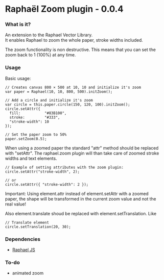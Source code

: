 # Raphaël Zoom plugin - 0.0.4

### What is it?
An extension to the Raphael Vector Library.<br/>
It enables Raphael to zoom the whole paper, stroke widths included.

The zoom functionality is non destructive.
This means that you can set the zoom back to 1 (100%) at any time.

### Usage

Basic usage:

    // Creates canvas 800 × 500 at 10, 10 and initialize it's zoom
    var paper = Raphael(10, 10, 800, 500).initZoom();
    
    // Add a circle and initialize it's zoom
    var circle = this.paper.circle(150, 120, 100).initZoom();
    circle.setAttr({
      fill:           "#83B100",
      stroke:         "#333",
      "stroke-width": 10
    });
    
    // Set the paper zoom to 50%
    paper.setZoom(0.5);

When using a zoomed paper the standard "attr" method should be replaced with "setAttr".
The raphael.zoom plugin will than take care of zoomed stroke widths and text elements.

    // Example of setting attributes with the zoom plugin:
    circle.setAttr("stroke-width", 2);
    
    // or
    circle.setAttr({ "stroke-width": 2 });

Important:
Using element.attr instead of element.setAttr with a zoomed paper, the shape will be transformed in the current zoom value and not the real value!

Also element.translate shoud be replaced with element.setTranslation.
Like

    // Translate element
    circle.setTranslation(20, 30);


### Dependencies
- [Raphael JS](http://raphaeljs.com/)

### To-do
- animated zoom
